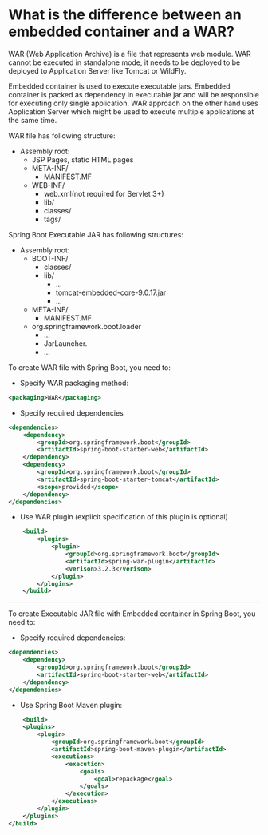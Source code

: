 # What is the difference between an embedded container and a WAR?
WAR (Web Application Archive) is a file that represents web module. WAR cannot be executed in standalone mode, it needs 
to be deployed to be deployed to Application Server like Tomcat or WildFly.

Embedded container is used to execute executable jars. Embedded container is packed as dependency in executable jar and will
be responsible for executing only single application. WAR approach on the other hand uses Application Server which might be used 
to execute multiple applications at the same time. 

WAR file has following structure:
- Assembly root:
    - JSP Pages, static HTML pages 
    - META-INF/
        - MANIFEST.MF
    - WEB-INF/
        - web.xml(not required for Servlet 3+)
        - lib/
        - classes/
        - tags/
    
Spring Boot Executable JAR has following structures:
- Assembly root:
    - BOOT-INF/
        - classes/
        - lib/
            - ...
            - tomcat-embedded-core-9.0.17.jar  
            - ...
    - META-INF/
        - MANIFEST.MF
    - org.springframework.boot.loader
        - ...
        - JarLauncher.  
        - ...
    
To create WAR file with Spring Boot, you need to:
- Specify WAR packaging method:
```xml
<packaging>WAR</packaging>
```
- Specify required dependencies
```xml
<dependencies>
    <dependency>
        <groupId>org.springframework.boot</groupId>
        <artifactId>spring-boot-starter-web</artifactId>
    </dependency>
    <dependency>
        <groupId>org.springframework.boot</groupId>
        <artifactId>spring-boot-starter-tomcat</artifactId>
        <scope>provided</scope>
    </dependency>
</dependencies>
```
- Use WAR plugin (explicit specification of this plugin is optional)
```xml
    <build>
        <plugins>
            <plugin>
                <groupId>org.springframework.boot</groupId>
                <artifactId>spring-war-plugin</artifactId>
                <verison>3.2.3</verison>
            </plugin>
        </plugins>
    </build>
```
---
To create Executable JAR file with Embedded container in Spring Boot, you need to:
- Specify required dependencies:
```xml
<dependencies>
    <dependency>
        <groupId>org.springframework.boot</groupId>
        <artifactId>spring-boot-starter-web</artifactId>
    </dependency>
</dependencies>
```
- Use Spring Boot Maven plugin:
```xml
    <build>
    <plugins>
        <plugin>
            <groupId>org.springframework.boot</groupId>
            <artifactId>spring-boot-maven-plugin</artifactId>
            <executions>
                <execution>
                    <goals>
                        <goal>repackage</goal>
                    </goals>
                </execution>
            </executions>
        </plugin>
    </plugins>
</build>
```
